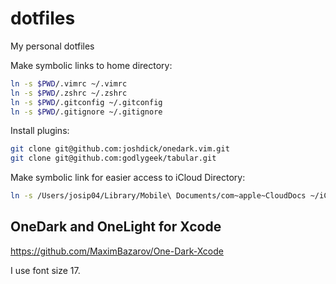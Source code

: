# dotfiles

My personal dotfiles

Make symbolic links to home directory:

```bash
ln -s $PWD/.vimrc ~/.vimrc
ln -s $PWD/.zshrc ~/.zshrc
ln -s $PWD/.gitconfig ~/.gitconfig
ln -s $PWD/.gitignore ~/.gitignore
```

Install plugins:

```bash
git clone git@github.com:joshdick/onedark.vim.git
git clone git@github.com:godlygeek/tabular.git
```


Make symbolic link for easier access to iCloud Directory:

```bash
ln -s /Users/josip04/Library/Mobile\ Documents/com~apple~CloudDocs ~/iCloud
```

## OneDark and OneLight for Xcode

https://github.com/MaximBazarov/One-Dark-Xcode

I use font size 17.
